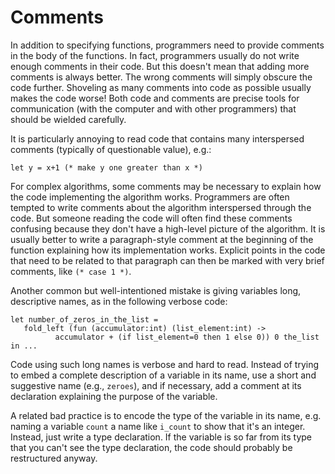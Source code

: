 # Comments

In addition to specifying functions, programmers need to provide
comments in the body of the functions.  In fact,
programmers usually do not write enough comments in their code. But
this doesn't mean that adding more comments is always better. The wrong
comments will simply obscure the code further. Shoveling as many
comments into code as possible usually makes the code worse! Both code
and comments are precise tools for communication (with the computer and
with other programmers) that should be wielded carefully.

It is particularly annoying to read code that contains many interspersed
comments (typically of questionable value), e.g.:

```
let y = x+1 (* make y one greater than x *)
```

For complex algorithms, some comments may be necessary to explain how
the code implementing the algorithm works. Programmers are often tempted
to write comments about the algorithm interspersed through the code. But
someone reading the code will often find these comments confusing
because they don't have a high-level picture of the algorithm. It is
usually better to write a paragraph-style comment at the beginning of
the function explaining how its implementation works. Explicit points in
the code that need to be related to that paragraph can then be marked
with very brief comments, like `(* case 1 *)`.

Another common but well-intentioned mistake is giving variables long,
descriptive names, as in the following verbose code:

```
let number_of_zeros_in_the_list =
   fold_left (fun (accumulator:int) (list_element:int) ->
		  accumulator + (if list_element=0 then 1 else 0)) 0 the_list
in ...
```

Code using such long names is verbose and hard to read.
Instead of trying to embed a complete description of a variable in its
name, use a short and suggestive name (e.g., `zeroes`), and if
necessary, add a comment at its declaration explaining the purpose of
the variable.

A related bad practice is to encode the type of the variable in its
name, e.g. naming a variable `count` a name like `i_count` to show that
it's an integer. Instead, just write a type declaration. If the variable
is so far from its type that you can't see the type declaration, the
code should probably be restructured anyway.